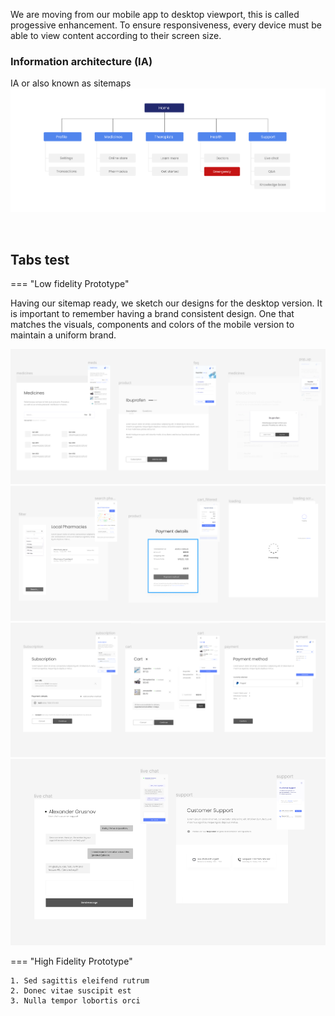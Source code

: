 

We are moving from our mobile app to desktop viewport, this is called progessive enhancement. To ensure responsiveness, every device must be able to view content according to their screen size. 
<br>

### Information architecture (IA) ###

IA or also known as sitemaps 
<img src="https://raw.githubusercontent.com/divstackio/docs-study/main/docs/img/IA.png">

<br>


## Tabs test ##

=== "Low fidelity Prototype"

 Having our sitemap ready, we sketch our designs for the desktop version. It is important to remember having a brand consistent design. One that matches the visuals, components and colors of the mobile version to maintain a uniform brand.
 
 <img src="https://raw.githubusercontent.com/divstackio/docs-study/main/docs/img/web01.png">
  <img src="https://raw.githubusercontent.com/divstackio/docs-study/main/docs/img/web02.png">
   <img src="https://raw.githubusercontent.com/divstackio/docs-study/main/docs/img/web03.png">
 <img src="https://raw.githubusercontent.com/divstackio/docs-study/main/docs/img/web04.png">

=== "High Fidelity Prototype"

    1. Sed sagittis eleifend rutrum
    2. Donec vitae suscipit est
    3. Nulla tempor lobortis orci
    
    
   

